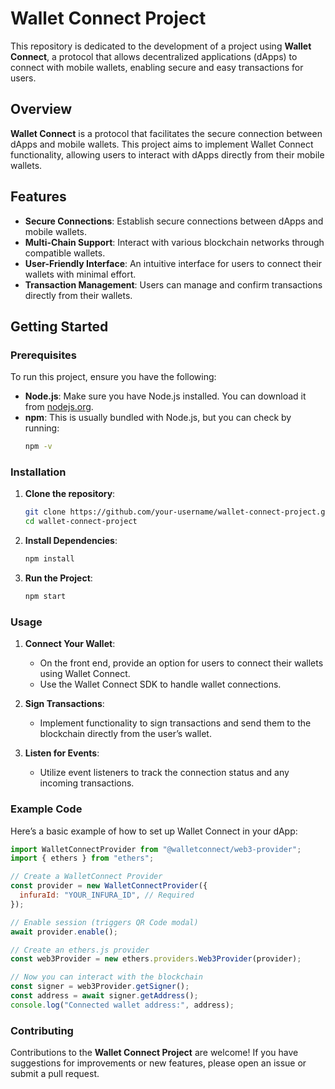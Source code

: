# Wallet Connect Project

This repository is dedicated to the development of a project using **Wallet Connect**, a protocol that allows decentralized applications (dApps) to connect with mobile wallets, enabling secure and easy transactions for users.

## Overview

**Wallet Connect** is a protocol that facilitates the secure connection between dApps and mobile wallets. This project aims to implement Wallet Connect functionality, allowing users to interact with dApps directly from their mobile wallets.

## Features

- **Secure Connections**: Establish secure connections between dApps and mobile wallets.
- **Multi-Chain Support**: Interact with various blockchain networks through compatible wallets.
- **User-Friendly Interface**: An intuitive interface for users to connect their wallets with minimal effort.
- **Transaction Management**: Users can manage and confirm transactions directly from their wallets.

## Getting Started

### Prerequisites

To run this project, ensure you have the following:

- **Node.js**: Make sure you have Node.js installed. You can download it from [nodejs.org](https://nodejs.org/).
- **npm**: This is usually bundled with Node.js, but you can check by running:
  ```bash
  npm -v
  ```

### Installation

1. **Clone the repository**:
   ```bash
   git clone https://github.com/your-username/wallet-connect-project.git
   cd wallet-connect-project
   ```

2. **Install Dependencies**:
   ```bash
   npm install
   ```

3. **Run the Project**:
   ```bash
   npm start
   ```

### Usage

1. **Connect Your Wallet**:
   - On the front end, provide an option for users to connect their wallets using Wallet Connect.
   - Use the Wallet Connect SDK to handle wallet connections.

2. **Sign Transactions**:
   - Implement functionality to sign transactions and send them to the blockchain directly from the user’s wallet.

3. **Listen for Events**:
   - Utilize event listeners to track the connection status and any incoming transactions.

### Example Code

Here’s a basic example of how to set up Wallet Connect in your dApp:

```javascript
import WalletConnectProvider from "@walletconnect/web3-provider";
import { ethers } from "ethers";

// Create a WalletConnect Provider
const provider = new WalletConnectProvider({
  infuraId: "YOUR_INFURA_ID", // Required
});

// Enable session (triggers QR Code modal)
await provider.enable();

// Create an ethers.js provider
const web3Provider = new ethers.providers.Web3Provider(provider);

// Now you can interact with the blockchain
const signer = web3Provider.getSigner();
const address = await signer.getAddress();
console.log("Connected wallet address:", address);
```

### Contributing

Contributions to the **Wallet Connect Project** are welcome! If you have suggestions for improvements or new features, please open an issue or submit a pull request.
